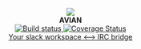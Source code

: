 <p align="center">
  <img src="https://raw.githubusercontent.com/iomonad/ducula/master/resources/ducula.jpg?token=ANTTn-tjDttkgJzXIqZsIWVeIMtQDZ14ks5bH8K2wA%3D%3D"/><br>
  <b>AVIAN</b><br>
  <a href='https://travis-ci.org/iomonad/ducula'>
    <img src='https://travis-ci.org/iomonad/ducula.svg?branch=master' alt='Build status'/>
  </a>
  <a href='https://coveralls.io/github/iomonad/ducula?branch=master'>
    <img src='https://coveralls.io/repos/github/iomonad/avian/badge.svg?branch=master' alt='Coverage Status' />
  </a><br>
  <u>Your slack workspace <--> IRC bridge</u><br><br>
</p
